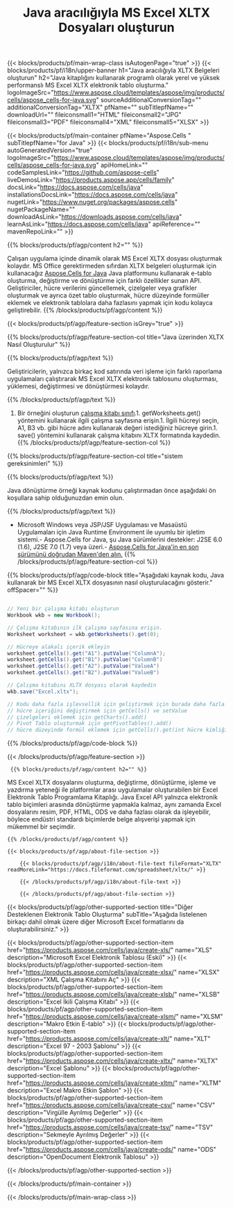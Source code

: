 ﻿---
title: Java aracılığıyla MS Excel XLTX Dosyaları oluşturun 
url: /tr/java/create-xltx/ 
description: Java XLTX belgeleri oluşturmak için örnek kod. Java tabanlı masaüstü veya web uygulamasında MS Excel XLTX dosyaları oluşturmak için bu kodu kullanın.
---
{{< blocks/products/pf/main-wrap-class isAutogenPage="true" >}}
{{< blocks/products/pf/i18n/upper-banner h1="Java aracılığıyla XLTX Belgeleri oluşturun" h2="Java kitaplığını kullanarak programlı olarak yerel ve yüksek performanslı MS Excel XLTX elektronik tablo oluşturma." logoImageSrc="https://www.aspose.cloud/templates/aspose/img/products/cells/aspose_cells-for-java.svg" sourceAdditionalConversionTag="" additionalConversionTag="XLTX" pfName="" subTitlepfName="" downloadUrl="" fileiconsmall1="HTML" fileiconsmall2="JPG" fileiconsmall3="PDF" fileiconsmall4="XML" fileiconsmall5="XLSX" >}}

{{< blocks/products/pf/main-container pfName="Aspose.Cells " subTitlepfName="for Java" >}}
{{< blocks/products/pf/i18n/sub-menu autoGeneratedVersion="true" logoImageSrc="https://www.aspose.cloud/templates/aspose/img/products/cells/aspose_cells-for-java.svg" apiHomeLink="" codeSamplesLink="https://github.com/aspose-cells" liveDemosLink="https://products.aspose.app/cells/family" docsLink="https://docs.aspose.com/cells/java" installationsDocsLink="https://docs.aspose.com/cells/java" nugetLink="https://www.nuget.org/packages/aspose.cells" nugetPackageName="" downloadAsLink="https://downloads.aspose.com/cells/java" learnAsLink="https://docs.aspose.com/cells/java" apiReference="" mavenRepoLink="" >}}

{{% blocks/products/pf/agp/content h2="" %}}

 Çalışan uygulama içinde dinamik olarak MS Excel XLTX dosyası oluşturmak kolaydır. MS Office gerektirmeden sıfırdan XLTX belgeleri oluşturmak için kullanacağız
 [Aspose.Cells for Java](https://products.aspose.com/cells/java) 
 Java platformunu kullanarak e-tablo oluşturma, değiştirme ve dönüştürme için farklı özellikler sunan API. Geliştiriciler, hücre verilerini güncellemek, çizelgeler veya grafikler oluşturmak ve ayrıca özet tablo oluşturmak, hücre düzeyinde formüller eklemek ve elektronik tablolara daha fazlasını yapmak için kodu kolayca geliştirebilir.
{{% /blocks/products/pf/agp/content %}}

{{< blocks/products/pf/agp/feature-section isGrey="true" >}}

{{% blocks/products/pf/agp/feature-section-col title="Java üzerinden XLTX Nasıl Oluşturulur" %}}

{{% blocks/products/pf/agp/text %}}

 Geliştiricilerin, yalnızca birkaç kod satırında veri işleme için farklı raporlama uygulamaları çalıştırarak MS Excel XLTX elektronik tablosunu oluşturması, yüklemesi, değiştirmesi ve dönüştürmesi kolaydır.

{{% /blocks/products/pf/agp/text %}}

1. Bir örneğini oluşturun [çalışma kitabı sınıfı](https://reference.aspose.com/cells/java/com.aspose.cells/Workbook).1. getWorksheets.get() yöntemini kullanarak ilgili çalışma sayfasına erişin.1. İlgili hücreyi seçin, A1, B3 vb. gibi hücre adını kullanarak değeri istediğiniz hücreye girin.1. save() yöntemini kullanarak çalışma kitabını XLTX formatında kaydedin.
{{% /blocks/products/pf/agp/feature-section-col %}}

{{% blocks/products/pf/agp/feature-section-col title="sistem gereksinimleri" %}}

{{% blocks/products/pf/agp/text %}}

Java dönüştürme örneği kaynak kodunu çalıştırmadan önce aşağıdaki ön koşullara sahip olduğunuzdan emin olun.  

{{% /blocks/products/pf/agp/text %}}

- Microsoft Windows veya JSP/JSF Uygulaması ve Masaüstü Uygulamaları için Java Runtime Environment ile uyumlu bir işletim sistemi.- Aspose.Cells for Java, şu Java sürümlerini destekler: J2SE 6.0 (1.6), J2SE 7.0 (1.7) veya üzeri.- [Aspose.Cells for Java'in en son sürümünü doğrudan Maven'den alın.](https://docs.aspose.com/cells/java/installation/) 
{{% /blocks/products/pf/agp/feature-section-col %}}

{{% blocks/products/pf/agp/code-block title="Aşağıdaki kaynak kodu, Java kullanarak bir MS Excel XLTX dosyasının nasıl oluşturulacağını gösterir." offSpacer="" %}}

```cs

// Yeni bir çalışma kitabı oluşturun
Workbook wkb = new Workbook();

// Çalışma kitabının ilk çalışma sayfasına erişin.
Worksheet worksheet = wkb.getWorksheets().get(0);

// Hücreye alakalı içerik ekleyin
worksheet.getCells().get("A1").putValue("ColumnA");
worksheet.getCells().get("B1").putValue("ColumnB")
worksheet.getCells().get("A2").putValue("ValueA")
worksheet.getCells().get("B2").putValue("ValueB")

// Çalışma kitabını XLTX dosyası olarak kaydedin
wkb.save("Excel.xltx"); 

// Kodu daha fazla işlevsellik için geliştirmek için burada daha fazla işlev var
// hücre içeriğini değiştirmek için getCells() ve setValue
// çizelgeleri eklemek için getCharts().add()
// Pivot Tablo oluşturmak için getPivotTables().add()
// hücre düzeyinde formül eklemek için getCells().get(int hücre kimliği).setFormula


```

{{% /blocks/products/pf/agp/code-block %}}

{{< /blocks/products/pf/agp/feature-section >}}

<!-- aboutfile Starts -->

     
     {{% blocks/products/pf/agp/content h2="" %}}

 MS Excel XLTX dosyalarını oluşturma, değiştirme, dönüştürme, işleme ve yazdırma yeteneği ile platformlar arası uygulamalar oluşturabilen bir Excel Elektronik Tablo Programlama Kitaplığı. Java Excel API yalnızca elektronik tablo biçimleri arasında dönüştürme yapmakla kalmaz, aynı zamanda Excel dosyalarını resim, PDF, HTML, ODS ve daha fazlası olarak da işleyebilir, böylece endüstri standardı biçimlerde belge alışverişi yapmak için mükemmel bir seçimdir.



    {{% /blocks/products/pf/agp/content %}}

    {{< blocks/products/pf/agp/about-file-section >}}

        {{< blocks/products/pf/agp/i18n/about-file-text fileFormat="XLTX" readMoreLink="https://docs.fileformat.com/spreadsheet/xltx/" >}}

        {{< /blocks/products/pf/agp/i18n/about-file-text >}}

        {{< /blocks/products/pf/agp/about-file-section >}}

          

<!-- aboutfile Ends -->

{{< blocks/products/pf/agp/other-supported-section title="Diğer Desteklenen Elektronik Tablo Oluşturma" subTitle="Aşağıda listelenen birkaçı dahil olmak üzere diğer Microsoft Excel formatlarını da oluşturabilirsiniz." >}}

{{< blocks/products/pf/agp/other-supported-section-item href="https://products.aspose.com/cells/java/create-xls/" name="XLS" description="Microsoft Excel Elektronik Tablosu (Eski)" >}} 
{{< blocks/products/pf/agp/other-supported-section-item href="https://products.aspose.com/cells/java/create-xlsx/" name="XLSX" description="XML Çalışma Kitabını Aç" >}} 
{{< blocks/products/pf/agp/other-supported-section-item href="https://products.aspose.com/cells/java/create-xlsb/" name="XLSB" description="Excel İkili Çalışma Kitabı" >}} 
{{< blocks/products/pf/agp/other-supported-section-item href="https://products.aspose.com/cells/java/create-xlsm/" name="XLSM" description="Makro Etkin E-tablo" >}} 
{{< blocks/products/pf/agp/other-supported-section-item href="https://products.aspose.com/cells/java/create-xlt/" name="XLT" description="Excel 97 - 2003 Şablonu" >}} 
{{< blocks/products/pf/agp/other-supported-section-item href="https://products.aspose.com/cells/java/create-xltx/" name="XLTX" description="Excel Şablonu" >}} 
{{< blocks/products/pf/agp/other-supported-section-item href="https://products.aspose.com/cells/java/create-xltm/" name="XLTM" description="Excel Makro Etkin Şablon" >}} 
{{< blocks/products/pf/agp/other-supported-section-item href="https://products.aspose.com/cells/java/create-csv/" name="CSV" description="Virgülle Ayrılmış Değerler" >}} 
{{< blocks/products/pf/agp/other-supported-section-item href="https://products.aspose.com/cells/java/create-tsv/" name="TSV" description="Sekmeyle Ayrılmış Değerler" >}} 
{{< blocks/products/pf/agp/other-supported-section-item href="https://products.aspose.com/cells/java/create-ods/" name="ODS" description="OpenDocument Elektronik Tablosu" >}} 

{{< /blocks/products/pf/agp/other-supported-section >}}

{{< /blocks/products/pf/main-container >}}
    
{{< /blocks/products/pf/main-wrap-class >}}

